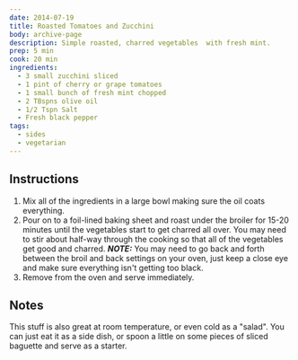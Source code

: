 ```yaml
---
date: 2014-07-19
title: Roasted Tomatoes and Zucchini
body: archive-page
description: Simple roasted, charred vegetables  with fresh mint.
prep: 5 min
cook: 20 min
ingredients:
  - 3 small zucchini sliced
  - 1 pint of cherry or grape tomatoes
  - 1 small bunch of fresh mint chopped
  - 2 TBspns olive oil
  - 1/2 Tspn Salt
  - Fresh black pepper
tags:
  - sides
  - vegetarian
---
```

## Instructions
1. Mix all of the ingredients in a large bowl making sure the oil coats everything.
2. Pour on to a foil-lined baking sheet and roast under the broiler  for 15-20 minutes until the vegetables start to get charred all over. You may need to stir about half-way through the cooking so  that all of the vegetables get good and charred.
_**NOTE:**_ You may need to go back and forth between the broil and back settings on your oven, just keep a close eye and make sure everything isn't getting too black.
3. Remove from the oven and serve immediately.

## Notes
This stuff is also great at room temperature, or even cold as a "salad". You can just eat it as a side dish, or spoon a little on some pieces of sliced baguette and serve as a starter.
